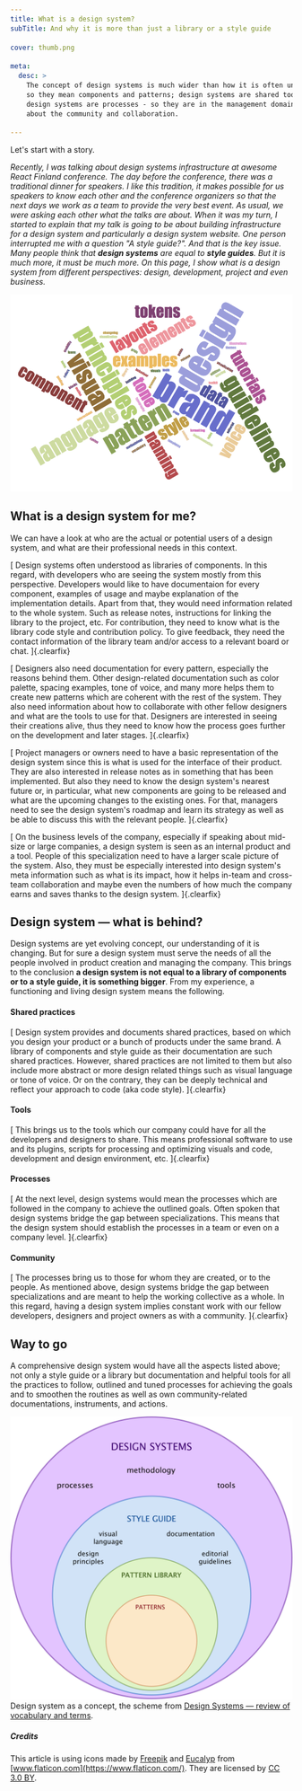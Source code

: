 ```yaml
---
title: What is a design system?
subTitle: And why it is more than just a library or a style guide

cover: thumb.png

meta:
  desc: >
    The concept of design systems is much wider than how it is often understood. Design systems are shared practices -
    so they mean components and patterns; design systems are shared tools - so they mean automations and optimizations;
    design systems are processes - so they are in the management domain; and design systems are people - so they are
    about the community and collaboration.

---
```


Let's start with a story.

<i>

Recently, I was talking about design systems infrastructure at awesome React Finland conference. The day before the
conference, there was a traditional dinner for speakers. I like this tradition, it makes possible for us speakers to
know each other and the conference organizers so that the next days we work as a team to provide the very best event. As
usual, we were asking each other what the talks are about. When it was my turn, I started to explain that my talk is
going to be about building infrastructure for a design system and particularly a design system website. One person
interrupted me with a question "A style guide?". And that is the key issue. Many people think that **design systems**
are
equal to **style guides**. But it is much more, it must be much more. On this page, I show what is a design system from
different perspectives: design, development, project and even business.

</i>

![](thumb.png)


## What is a design system for me?

We can have a look at who are the actual or potential users of a design system, and what are their professional needs in
this context.

<comp-project-roles role="developer" side="left"></comp-project-roles>[
Design systems often understood as libraries of components. In this regard, with developers who are seeing the system
mostly from this perspective. Developers would like to have documentaion for every component, examples of usage and
maybe explanation of the implementation details. Apart from that, they would need information related to the whole
system. Such as release notes, instructions for linking the library to the project, etc. For contribution, they need to
know what is the library code style and contribution policy. To give feedback, they need the contact information of the
library team and/or access to a relevant board or chat.
]{.clearfix}

<comp-project-roles role="designer" side="right"></comp-project-roles>[
Designers also need documentation for every pattern, especially the reasons behind them. Other design-related
documentation such as color palette, spacing examples, tone of voice, and many more helps them to create new patterns
which are coherent with the rest of the system. They also need information about how to collaborate with other fellow
designers and what are the tools to use for that. Designers are interested in seeing their creations alive, thus they
need to know how the process goes further on the development and later stages.
]{.clearfix}

<comp-project-roles role="owner" side="left"></comp-project-roles> [
Project managers or owners need to have a basic representation of the design system since this is what is used for the
interface of their product. They are also interested in release notes as in something that has been implemented. But
also they need to know the design system's nearest future or, in particular, what new components are going to be
released and what are the upcoming changes to the existing ones. For that, managers need to see the design system's
roadmap and learn its strategy as well as be able to discuss this with the relevant people.
]{.clearfix}

<comp-project-roles role="business" side="right"></comp-project-roles> [
On the business levels of the company, especially if speaking about mid-size or large companies, a design system is seen
as an internal product and a tool. People of this specialization need to have a larger scale picture of the system.
Also, they must be especially interested into design system's meta information such as what is its impact, how it helps
in-team and cross-team collaboration and maybe even the numbers of how much the company earns and saves thanks to the
design system.
]{.clearfix}

## Design system — what is behind?

Design systems are yet evolving concept, our understanding of it is changing. But for sure a design system must serve the
needs of all the people involved in product creation and managing the company. This brings to the conclusion **a design
system is not equal to a library of components or to a style guide, it is something bigger**. From my experience, a
functioning and living design system means the following.

#### Shared practices
<comp-ds-aspects aspect="shared-practices" side="left"></comp-ds-aspects>[
Design system provides and documents shared practices, based on which you design your product or a bunch of products under
the same brand. A library of components and style guide as their documentation are such shared practices. However,
shared practices are not limited to them but also include more abstract or more design related things such as visual
language or tone of voice. Or on the contrary, they can be deeply technical and reflect your approach to code (aka code
style).
]{.clearfix}

#### Tools
<comp-ds-aspects aspect="tools" side="left"></comp-ds-aspects>[
This brings us to the tools which our company could have for all the developers and designers to share. This means
professional software to use and its plugins, scripts for processing and optimizing visuals and code, development and
design environment, etc.
]{.clearfix}

#### Processes
<comp-ds-aspects aspect="processes" side="left"></comp-ds-aspects>[
At the next level, design systems would mean the processes which are followed in the company to achieve the outlined
goals. Often spoken that design systems bridge the gap between specializations. This means that the design system should
establish the processes in a team or even on a company level.
]{.clearfix}

#### Community
<comp-ds-aspects aspect="community" side="left"></comp-ds-aspects>[
The processes bring us to those for whom they are created, or to the people. As mentioned above, design systems bridge
the gap between specializations and are meant to help the working collective as a whole. In this regard, having a design
system implies constant work with our fellow developers, designers and project owners as with a community.
]{.clearfix}

## Way to go

A comprehensive design system would have all the aspects listed above; not only a style guide or a library but
documentation and helpful tools for all the practices to follow, outlined and tuned processes for achieving the goals and
to smoothen the routines as well as own community-related documentations, instruments, and actions.

<div class="small png--transparent" markdown="1">

![Design systems as a concept, the scheme](./figure11.png)<br/>
Design system as a concept, the scheme from [Design Systems — review of vocabulary and terms](/blog/design-systems-review/).

</div>

##### Credits

<div class="small png--transparent" markdown="1">

This article is using icons made by [Freepik](https://www.freepik.com/) and
[Eucalyp](https://creativemarket.com/eucalyp) from [www.flaticon.com](https://www.flaticon.com/).
They are licensed by
[CC 3.0 BY](http://creativecommons.org/licenses/by/3.0/).

</div>
